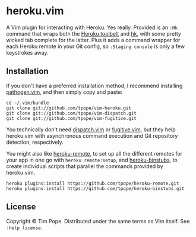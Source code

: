 # heroku.vim

A Vim plugin for interacting with Heroku.  Yes really.  Provided is an `:Hk`
command that wraps both the [Heroku toolbelt][] and [hk][], with some pretty
wicked tab complete for the latter.  Plus it adds a command wrapper for each
Heroku remote in your Git config, so `:Staging console` is only a few
keystrokes away.

[Heroku toolbelt]: https://toolbelt.heroku.com/
[hk]: https://github.com/heroku/hk

## Installation

If you don't have a preferred installation method, I recommend
installing [pathogen.vim](https://github.com/tpope/vim-pathogen), and
then simply copy and paste:

    cd ~/.vim/bundle
    git clone git://github.com/tpope/vim-heroku.git
    git clone git://github.com/tpope/vim-dispatch.git
    git clone git://github.com/tpope/vim-fugitive.git

You technically don't need [dispatch.vim][] or [fugitive.vim][], but they help
heroku.vim with asynchronous command execution and Git repository detection,
respectively.

You might also like [heroku-remote][], to set up all the different remotes for
your app in one go with `heroku remote:setup`, and [heroku-binstubs][], to
create individual scripts that parallel the commands provided by heroku.vim.

    heroku plugins:install https://github.com/tpope/heroku-remote.git
    heroku plugins:install https://github.com/tpope/heroku-binstubs.git

[dispatch.vim]: https://github.com/tpope/vim-dispatch
[fugitive.vim]: https://github.com/tpope/vim-fugitive
[heroku-remote]: https://github.com/tpope/heroku-remote
[heroku-binstubs]: https://github.com/tpope/heroku-binstubs

## License

Copyright © Tim Pope.  Distributed under the same terms as Vim itself.
See `:help license`.

